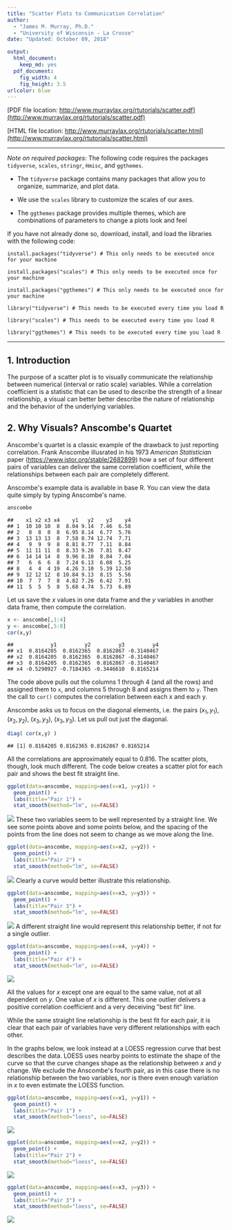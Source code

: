 ```yaml
---
title: "Scatter Plots to Communication Correlation"
author: 
  - "James M. Murray, Ph.D."
  - "University of Wisconsin - La Crosse"
date: "Updated: October 09, 2018"

output: 
  html_document:
    keep_md: yes
  pdf_document:
    fig_width: 4
    fig_height: 3.5
urlcolor: blue
---
```


[PDF file location: http://www.murraylax.org/rtutorials/scatter.pdf](http://www.murraylax.org/rtutorials/scatter.pdf)

[HTML file location: http://www.murraylax.org/rtutorials/scatter.html](http://www.murraylax.org/rtutorials/scatter.html)

* * * * 
*Note on required packages:*  The following code requires the packages `tidyverse`, `scales`, `stringr`, `Hmisc`, and `ggthemes`.

* The `tidyverse` package contains many packages that allow you to organize, summarize, and plot data. 

* We use the `scales` library  to customize the scales of our axes. 

* The `ggthemes` package provides multiple themes, which are combinations of parameters to change a plots look and feel 

If you have not already done so, download, install, and load the libraries with the following code:

`install.packages("tidyverse") # This only needs to be executed once for your machine`  

`install.packages("scales") # This only needs to be executed once for your machine` 

`install.packages("ggthemes") # This only needs to be executed once for your machine` 


`library("tidyverse") # This needs to be executed every time you load R`

`library("scales") # This needs to be executed every time you load R`

`library("ggthemes") # This needs to be executed every time you load R`


* * * * 


## 1. Introduction ##

The purpose of a scatter plot is to visually communicate the relationship between numerical (interval or ratio scale) variables. While a correlation coefficient is a statistic that can be used to describe the strength of a linear relationship, a visual can better better describe the nature of relationship and the behavior of the underlying variables.

## 2. Why Visuals? Anscombe's Quartet ##

Anscombe's quartet is a classic example of the drawback to just reporting correlation. Frank Anscombe illusrated in his 1973 *American Statistician* paper (https://www.jstor.org/stable/2682899) how a set of four different pairs of variables can deliver the same correlation coefficient, while the relationships between each pair are completely different.

Anscombe's example data is available in base R. You can view the data quite simply by typing Anscombe's name.

```r
anscombe
```

```
##    x1 x2 x3 x4    y1   y2    y3    y4
## 1  10 10 10  8  8.04 9.14  7.46  6.58
## 2   8  8  8  8  6.95 8.14  6.77  5.76
## 3  13 13 13  8  7.58 8.74 12.74  7.71
## 4   9  9  9  8  8.81 8.77  7.11  8.84
## 5  11 11 11  8  8.33 9.26  7.81  8.47
## 6  14 14 14  8  9.96 8.10  8.84  7.04
## 7   6  6  6  8  7.24 6.13  6.08  5.25
## 8   4  4  4 19  4.26 3.10  5.39 12.50
## 9  12 12 12  8 10.84 9.13  8.15  5.56
## 10  7  7  7  8  4.82 7.26  6.42  7.91
## 11  5  5  5  8  5.68 4.74  5.73  6.89
```

Let us save the $x$ values in one data frame and the $y$ variables in another data frame, then compute the correlation.

```r
x <- anscombe[,1:4]
y <- anscombe[,5:8]
cor(x,y)
```

```
##            y1         y2         y3         y4
## x1  0.8164205  0.8162365  0.8162867 -0.3140467
## x2  0.8164205  0.8162365  0.8162867 -0.3140467
## x3  0.8164205  0.8162365  0.8162867 -0.3140467
## x4 -0.5290927 -0.7184365 -0.3446610  0.8165214
```
The code above pulls out the columns 1 through 4 (and all the rows) and assigned them to `x`, and columns 5 through 8 and assigns them to `y`. Then the call to `cor()` computes the correlation between each x and each y.

Anscombe asks us to focus on the diagonal elements, i.e. the pairs $(x_1, y_1)$, $(x_2, y_2)$, $(x_3, y_3)$, $(x_3, y_3)$. Let us pull out just the diagonal.

```r
diag( cor(x,y) )
```

```
## [1] 0.8164205 0.8162365 0.8162867 0.8165214
```
All the correlations are approximately equal to 0.816.  The scatter plots, though, look much different. The code below creates a scatter plot for each pair and shows the best fit straight line.

```r
ggplot(data=anscombe, mapping=aes(x=x1, y=y1)) + 
  geom_point() + 
  labs(title="Pair 1") + 
  stat_smooth(method="lm", se=FALSE)
```

![](scatter_files/figure-html/unnamed-chunk-5-1.png)<!-- -->
These two variables seem to be well represented by a straight line.  We see some points above and some points below, and the spacing of the points from the line does not seem to change as we move along the line.


```r
ggplot(data=anscombe, mapping=aes(x=x2, y=y2)) + 
  geom_point() + 
  labs(title="Pair 2") + 
  stat_smooth(method="lm", se=FALSE)
```

![](scatter_files/figure-html/unnamed-chunk-6-1.png)<!-- -->
Clearly a curve would better illustrate this relationship.


```r
ggplot(data=anscombe, mapping=aes(x=x3, y=y3)) + 
  geom_point() + 
  labs(title="Pair 3") + 
  stat_smooth(method="lm", se=FALSE)
```

![](scatter_files/figure-html/unnamed-chunk-7-1.png)<!-- -->
A different straight line would represent this relationship better, if not for a single outlier.


```r
ggplot(data=anscombe, mapping=aes(x=x4, y=y4)) + 
  geom_point() + 
  labs(title="Pair 4") + 
  stat_smooth(method="lm", se=FALSE)
```

![](scatter_files/figure-html/unnamed-chunk-8-1.png)<!-- -->

All the values for $x$ except one are equal to the same value, not at all dependent on $y$. One value of $x$ is different. This one outlier delivers a positive correlation coefficient and a very deceiving "best fit" line.

While the same straight line relationship is the best fit for each pair, it is clear that each pair of variables have very different relationships with each other.

In the graphs below, we look instead at a LOESS regression curve that best describes the data. LOESS uses nearby points to estimate the shape of the curve so that the curve changes shape as the relationship between $x$ and $y$ change. We exclude the Anscombe's fourth pair, as in this case there is no relationship between the two variables, nor is there even enough variation in $x$ to even estimate the LOESS function.


```r
ggplot(data=anscombe, mapping=aes(x=x1, y=y1)) + 
  geom_point() + 
  labs(title="Pair 1") + 
  stat_smooth(method="loess", se=FALSE)
```

![](scatter_files/figure-html/unnamed-chunk-9-1.png)<!-- -->

```r
ggplot(data=anscombe, mapping=aes(x=x2, y=y2)) + 
  geom_point() + 
  labs(title="Pair 2") + 
  stat_smooth(method="loess", se=FALSE)
```

![](scatter_files/figure-html/unnamed-chunk-9-2.png)<!-- -->

```r
ggplot(data=anscombe, mapping=aes(x=x3, y=y3)) + 
  geom_point() + 
  labs(title="Pair 3") + 
  stat_smooth(method="loess", se=FALSE)
```

![](scatter_files/figure-html/unnamed-chunk-9-3.png)<!-- -->
